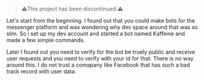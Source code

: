 
> ⚠️This project has been discontinued.⚠️

Let's start from the beginning. I found out that you could make bots for the messenger platform and was wondering why dev space around that was so slim. So i set up my dev account and started a bot named Kaffeine and made a few simple commands.

Later I found out you need to verify for the bot be truely public and receive user requests and you need to verify with your id for that. There is no way around this. I do not trust a comapany like Facebook that has such a bad track record with user data. 